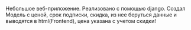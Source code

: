 Небольшое веб-приложение.
Реализовано с помощью django.
Создал Модель с ценой, срок подписки, скидка, из нее беруться данные и выводятся в html(Frontend), цена указана с учетом скидки!
